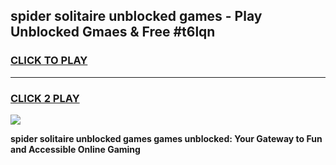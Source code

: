 
## spider solitaire unblocked games - Play Unblocked Gmaes & Free #t6lqn
<h3>
<a href="https://news.freeplayer.one?title=spider_solitaire_unblocked_games&ref=26F">CLICK TO PLAY</a></h3>
<hr>

<h3>
<a href="https://news.freeplayer.one?title=spider_solitaire_unblocked_games&ref=26F">CLICK 2 PLAY</a>
  
</h3>

<a href="https://news.freeplayer.one?title=spider_solitaire_unblocked_games&ref=26F/"><img src="https://clearcache.store/games.png"></a>


**spider solitaire unblocked games games unblocked: Your Gateway to Fun and Accessible Online Gaming**

